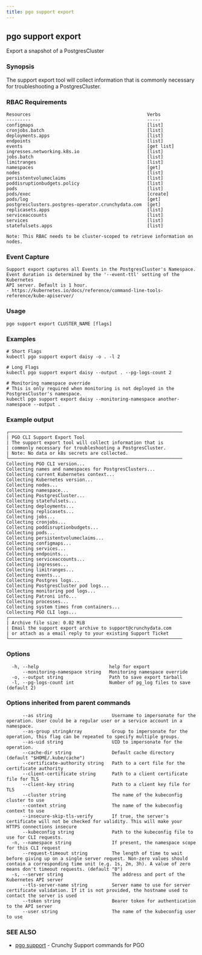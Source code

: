 ```yaml
---
title: pgo support export
---
```

## pgo support export

Export a snapshot of a PostgresCluster

### Synopsis

The support export tool will collect information that is commonly necessary for troubleshooting a
PostgresCluster.

### RBAC Requirements
    Resources                                           Verbs
    ---------                                           -----
    configmaps                                          [list]
    cronjobs.batch                                      [list]
    deployments.apps                                    [list]
    endpoints                                           [list]
    events                                              [get list]
    ingresses.networking.k8s.io                         [list]
    jobs.batch                                          [list]
    limitranges                                         [list]
    namespaces                                          [get]
    nodes                                               [list]
    persistentvolumeclaims                              [list]
    poddisruptionbudgets.policy                         [list]
    pods                                                [list]
    pods/exec                                           [create]
    pods/log                                            [get]
    postgresclusters.postgres-operator.crunchydata.com  [get]
    replicasets.apps                                    [list]
    serviceaccounts                                     [list]
    services                                            [list]
    statefulsets.apps                                   [list]

    Note: This RBAC needs to be cluster-scoped to retrieve information on nodes.

### Event Capture
    Support export captures all Events in the PostgresCluster's Namespace.
    Event duration is determined by the '--event-ttl' setting of the Kubernetes
    API server. Default is 1 hour.
    - https://kubernetes.io/docs/reference/command-line-tools-reference/kube-apiserver/

### Usage

```
pgo support export CLUSTER_NAME [flags]
```

### Examples

```
# Short Flags
kubectl pgo support export daisy -o . -l 2

# Long Flags
kubectl pgo support export daisy --output . --pg-logs-count 2

# Monitoring namespace override
# This is only required when monitoring is not deployed in the PostgresCluster's namespace.
kubectl pgo support export daisy --monitoring-namespace another-namespace --output .

```
### Example output
```
┌────────────────────────────────────────────────────────────────
| PGO CLI Support Export Tool
| The support export tool will collect information that is
| commonly necessary for troubleshooting a PostgresCluster.
| Note: No data or k8s secrets are collected.
└────────────────────────────────────────────────────────────────
Collecting PGO CLI version...
Collecting names and namespaces for PostgresClusters...
Collecting current Kubernetes context...
Collecting Kubernetes version...
Collecting nodes...
Collecting namespace...
Collecting PostgresCluster...
Collecting statefulsets...
Collecting deployments...
Collecting replicasets...
Collecting jobs...
Collecting cronjobs...
Collecting poddisruptionbudgets...
Collecting pods...
Collecting persistentvolumeclaims...
Collecting configmaps...
Collecting services...
Collecting endpoints...
Collecting serviceaccounts...
Collecting ingresses...
Collecting limitranges...
Collecting events...
Collecting Postgres logs...
Collecting PostgresCluster pod logs...
Collecting monitoring pod logs...
Collecting Patroni info...
Collecting processes...
Collecting system times from containers...
Collecting PGO CLI logs...
┌────────────────────────────────────────────────────────────────
| Archive file size: 0.02 MiB
| Email the support export archive to support@crunchydata.com
| or attach as a email reply to your existing Support Ticket
└────────────────────────────────────────────────────────────────
```

### Options

```
  -h, --help                          help for export
      --monitoring-namespace string   Monitoring namespace override
  -o, --output string                 Path to save export tarball
  -l, --pg-logs-count int             Number of pg_log files to save (default 2)
```

### Options inherited from parent commands

```
      --as string                      Username to impersonate for the operation. User could be a regular user or a service account in a namespace.
      --as-group stringArray           Group to impersonate for the operation, this flag can be repeated to specify multiple groups.
      --as-uid string                  UID to impersonate for the operation.
      --cache-dir string               Default cache directory (default "$HOME/.kube/cache")
      --certificate-authority string   Path to a cert file for the certificate authority
      --client-certificate string      Path to a client certificate file for TLS
      --client-key string              Path to a client key file for TLS
      --cluster string                 The name of the kubeconfig cluster to use
      --context string                 The name of the kubeconfig context to use
      --insecure-skip-tls-verify       If true, the server's certificate will not be checked for validity. This will make your HTTPS connections insecure
      --kubeconfig string              Path to the kubeconfig file to use for CLI requests.
  -n, --namespace string               If present, the namespace scope for this CLI request
      --request-timeout string         The length of time to wait before giving up on a single server request. Non-zero values should contain a corresponding time unit (e.g. 1s, 2m, 3h). A value of zero means don't timeout requests. (default "0")
  -s, --server string                  The address and port of the Kubernetes API server
      --tls-server-name string         Server name to use for server certificate validation. If it is not provided, the hostname used to contact the server is used
      --token string                   Bearer token for authentication to the API server
      --user string                    The name of the kubeconfig user to use
```

### SEE ALSO

* [pgo support](/reference/pgo_support/)	 - Crunchy Support commands for PGO

